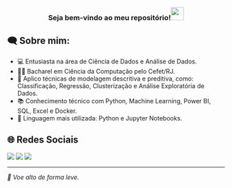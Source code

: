 <h3 align="center"> Seja bem-vindo ao meu repositório!<img src="https://media.giphy.com/media/hvRJCLFzcasrR4ia7z/giphy.gif" width="30"></h3>

<h2 align="left">🗨 Sobre mim:</h2>

  - 💻 Entusiasta na área de Ciência de Dados e Análise de Dados.
  - 👨‍🎓 Bacharel em Ciência da Computação pelo Cefet/RJ.
  - 🔭 Aplico técnicas de modelagem descritiva e preditiva, como: Classificação, Regressão, Clusterização e Análise Exploratória de Dados.
  - 📚 Conhecimento técnico com Python, Machine Learning, Power BI, SQL, Excel e Docker.
  - 🌟 Linguagem mais utilizada: Python e Jupyter Notebooks.

<h2 align="left">🌐 Redes Sociais</h2>
<a href="https://www.linkedin.com/in/matheussmelo1702/" target="_blank"><img src="https://img.shields.io/badge/-LinkedIn-%230077B5?style=for-the-badge&logo=linkedin&logoColor=white" target="_blank"></a> 
<a href="https://medium.com/@matheussmelo" target="_blank"><img src="https://img.shields.io/badge/Medium-12100E?style=for-the-badge&logo=medium&logoColor=white" target="_blank"></a> 
<a href = "mailto:matheusmelo1702@gmail.com"><img src="https://img.shields.io/badge/-Gmail-%23333?style=for-the-badge&logo=gmail&logoColor=white" target="_blank"></a>

</div>

---

*🎈 Voe alto de forma leve.*
